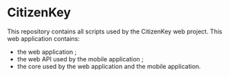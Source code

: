 CitizenKey
==========

This repository contains all scripts used by the CitizenKey web project.
This web application contains:
- the web application ;
- the web API used by the mobile application ;
- the core used by the web application and the mobile application.
